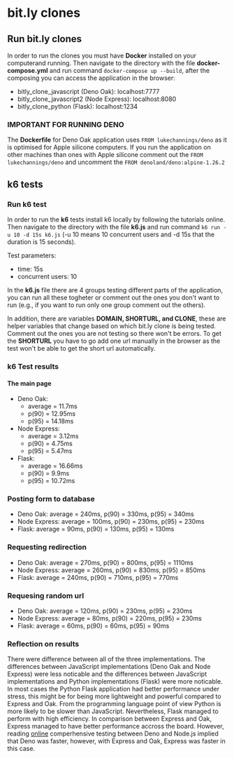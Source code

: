 # bit.ly clones

## Run bit.ly clones

In order to run the clones you must have **Docker** installed on your computerand running. Then navigate to the directory with the file **docker-compose.yml** and run command `docker-compose up --build`, after the composing you can access the application in the browser:

- bitly_clone_javascript (Deno Oak): localhost:7777
- bitly_clone_javascript2 (Node Express): localhost:8080
- bitly_clone_python (Flask): localhost:1234

### IMPORTANT FOR RUNNING DENO

The **Dockerfile** for Deno Oak application uses `FROM lukechannings/deno` as it is optimised for Apple silicone computers. If you run the application on other machines than ones with Apple silicone comment out the `FROM lukechannings/deno` and uncomment the `FROM denoland/deno:alpine-1.26.2`


## k6 tests

### Run k6 test

In order to run the **k6** tests install k6 locally by following the tutorials online. Then navigate to the directory with the file **k6.js** and run command `k6 run -u 10 -d 15s k6.js` (-u 10 means 10 concurrent users and -d 15s that the duration is 15 seconds).

Test parameters:
- time: 15s
- concurrent users: 10

In the **k6.js** file there are 4 groups testing different parts of the application, you can run all these togheter or comment out the ones you don't want to run (e.g., if you want to run only one group comment out the others).

In addition, there are variables **DOMAIN, SHORTURL, and CLONE**, these are helper variables that change based on which bit.ly clone is being tested. Comment out the ones you are not testing so there won't be errors. To get the **SHORTURL** you have to go add one url manually in the browser as the test won't be able to get the short url automatically.

### k6 Test results

#### The main page

- Deno Oak:
    - average = 11.7ms
    - p(90) = 12.95ms
    - p(95) = 14.18ms
- Node Express:
    - average = 3.12ms
    - p(90) = 4.75ms
    - p(95) = 5.47ms
- Flask:
    - average = 16.66ms
    - p(90) = 9.9ms
    - p(95) = 10.72ms

### Posting form to database

- Deno Oak: average = 240ms, p(90) = 330ms, p(95) = 340ms
- Node Express: average = 100ms, p(90) = 230ms, p(95) = 230ms
- Flask: average = 90ms, p(90) = 130ms, p(95) = 130ms

### Requesting redirection

- Deno Oak: average = 270ms, p(90) = 800ms, p(95) = 1110ms
- Node Express: average = 260ms, p(90) = 830ms, p(95) = 850ms
- Flask: average = 240ms, p(90) = 710ms, p(95) = 770ms

### Requesing random url

- Deno Oak: average = 120ms, p(90) = 230ms, p(95) = 230ms
- Node Express: average = 80ms, p(90) = 220ms, p(95) = 230ms
- Flask: average = 60ms, p(90) = 60ms, p(95) = 90ms

### Reflection on results

There were difference between all of the three implementations. The differences between JavaScript implementations (Deno Oak and Node Express) were less noticable and the differences between JavaScript implementations and Python implementations (Flask) were more noticable. In most cases the Python Flask application had better performance under stress, this might be for being more lightweight and powerful compared to Express and Oak. From the programming language point of view Python is more likely to be slower than JavaScript. Nevertheless, Flask managed to perform with high efficiency. In comparison between Express and Oak, Express managed to have better performance accross the board. However, reading [online](https://choubey.medium.com/performance-comparison-deno-vs-node-js-part-2-https-hello-name-be84f0afd053) comperhensive testing between Deno and Node.js implied that Deno was faster, however, with Express and Oak, Express was faster in this case.
